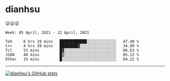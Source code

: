 
# dianhsu

:stuck_out_tongue_winking_eye::stuck_out_tongue_winking_eye::stuck_out_tongue_winking_eye:

<!--START_SECTION:waka-->
```text
Week: 05 April, 2021 - 12 April, 2021

TeX     6 hrs 19 mins   ████████████░░░░░░░░░░░░░   47.40 % 
C++     4 hrs 39 mins   ████████▓░░░░░░░░░░░░░░░░   34.89 % 
Tcl     53 mins         █▓░░░░░░░░░░░░░░░░░░░░░░░   06.63 % 
JSON    40 mins         █▒░░░░░░░░░░░░░░░░░░░░░░░   05.12 % 
Other   33 mins         █░░░░░░░░░░░░░░░░░░░░░░░░   04.22 % 
```
<!--END_SECTION:waka-->

---

[![dianhsu's GitHub stats](https://github-readme-stats.vercel.app/api?username=dianhsu)](https://github.com/anuraghazra/github-readme-stats)
